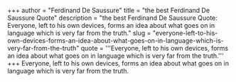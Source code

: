 +++
author = "Ferdinand De Saussure"
title = "the best Ferdinand De Saussure Quote"
description = "the best Ferdinand De Saussure Quote: Everyone, left to his own devices, forms an idea about what goes on in language which is very far from the truth."
slug = "everyone-left-to-his-own-devices-forms-an-idea-about-what-goes-on-in-language-which-is-very-far-from-the-truth"
quote = '''Everyone, left to his own devices, forms an idea about what goes on in language which is very far from the truth.'''
+++
Everyone, left to his own devices, forms an idea about what goes on in language which is very far from the truth.

